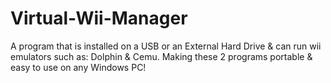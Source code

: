 # Virtual-Wii-Manager
A program that is installed on a USB or an External Hard Drive &amp; can run wii emulators such as: Dolphin &amp; Cemu. Making these 2 programs portable &amp; easy to use on any Windows PC!
